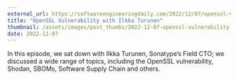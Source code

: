 ```yaml
---
external_url: https://softwareengineeringdaily.com/2022/12/07/openssl-vulnerability/
title: "OpenSSL Vulnerability with Ilkka Turunen"
thumbnail: /assets/images/post_thumbs/2022-12-07-openssl-vulnerability.webp
date: 2022-12-07
---
```


In this episode, we sat down with Ilkka Turunen, Sonatype’s Field CTO; we discussed a wide range of topics, including the OpenSSL vulnerability, Shodan, SBOMs, Software Supply Chain and others.